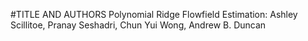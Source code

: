 #TITLE AND AUTHORS
Polynomial Ridge Flowfield Estimation:	Ashley Scillitoe, Pranay Seshadri, Chun Yui Wong, Andrew B. Duncan
